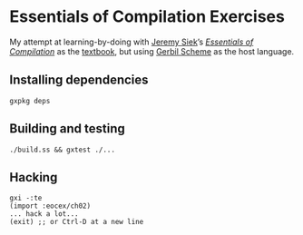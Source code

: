 # Essentials of Compilation Exercises

My attempt at learning-by-doing with
[Jeremy Siek](https://wphomes.soic.indiana.edu/jsiek/)’s
[_Essentials of Compilation_](https://github.com/IUCompilerCourse/Essentials-of-Compilation)
as the [textbook](https://www.dropbox.com/s/ktdw8j0adcc44r0/book.pdf?dl=1),
but using [Gerbil Scheme](https://cons.io) as the host language.

## Installing dependencies

```shell
gxpkg deps
```

## Building and testing

```shell
./build.ss && gxtest ./...
```

## Hacking

```shell
gxi -:te
(import :eocex/ch02)
... hack a lot...
(exit) ;; or Ctrl-D at a new line
```
